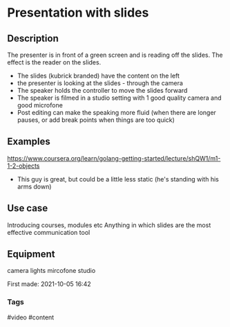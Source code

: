 # Presentation with slides

## Description
The presenter is in front of a green screen and is reading off the slides. The effect is the reader on the slides. 

- The slides (kubrick branded) have the content on the left
- the presenter is looking at the slides - through the camera
- The speaker holds the controller to move the slides forward
- The speaker is filmed in a studio setting with 1 good quality camera and good microfone 
- Post editing can make the speaking more fluid (when there are longer pauses, or add break points when things are too quick)


## Examples
https://www.coursera.org/learn/golang-getting-started/lecture/shQW1/m1-1-2-objects 
- This guy is great, but could be a little less static (he's standing with his arms down)

## Use case
Introducing courses, modules etc
Anything in which slides are the most effective communication tool 

## Equipment
camera 
lights
mircofone
studio


First made: 2021-10-05 16:42

### Tags
#video #content 